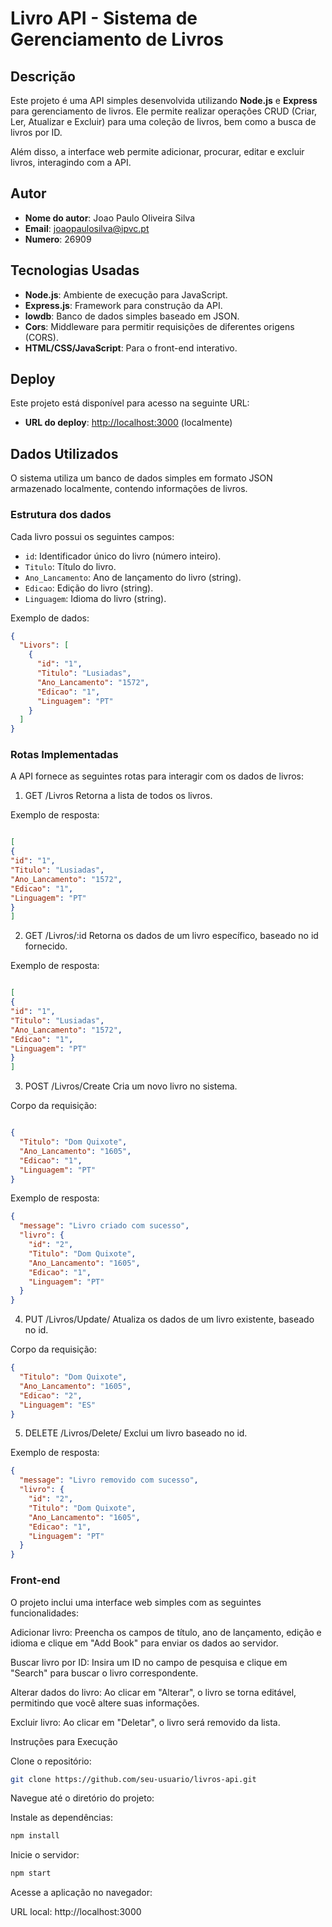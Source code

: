 # Livro API - Sistema de Gerenciamento de Livros

## Descrição

Este projeto é uma API simples desenvolvida utilizando **Node.js** e **Express** para gerenciamento de livros. Ele permite realizar operações CRUD (Criar, Ler, Atualizar e Excluir) para uma coleção de livros, bem como a busca de livros por ID.

Além disso, a interface web permite adicionar, procurar, editar e excluir livros, interagindo com a API.

## Autor

- **Nome do autor**: Joao Paulo Oliveira Silva
- **Email**: joaopaulosilva@ipvc.pt
- **Numero**: 26909

## Tecnologias Usadas

- **Node.js**: Ambiente de execução para JavaScript.
- **Express.js**: Framework para construção da API.
- **lowdb**: Banco de dados simples baseado em JSON.
- **Cors**: Middleware para permitir requisições de diferentes origens (CORS).
- **HTML/CSS/JavaScript**: Para o front-end interativo.

## Deploy

Este projeto está disponível para acesso na seguinte URL:

- **URL do deploy**: [http://localhost:3000](http://localhost:3000) (localmente)

## Dados Utilizados

O sistema utiliza um banco de dados simples em formato JSON armazenado localmente, contendo informações de livros.

### Estrutura dos dados

Cada livro possui os seguintes campos:

- `id`: Identificador único do livro (número inteiro).
- `Titulo`: Título do livro.
- `Ano_Lancamento`: Ano de lançamento do livro (string).
- `Edicao`: Edição do livro (string).
- `Linguagem`: Idioma do livro (string).

Exemplo de dados:

```json
{
  "Livors": [
    {
      "id": "1",
      "Titulo": "Lusiadas",
      "Ano_Lancamento": "1572",
      "Edicao": "1",
      "Linguagem": "PT"
    }
  ]
}
```
### Rotas Implementadas
A API fornece as seguintes rotas para interagir com os dados de livros:

1. GET /Livros
   Retorna a lista de todos os livros.

Exemplo de resposta:
```json

[
{
"id": "1",
"Titulo": "Lusiadas",
"Ano_Lancamento": "1572",
"Edicao": "1",
"Linguagem": "PT"
}
]
```
2. GET /Livros/:id
   Retorna os dados de um livro específico, baseado no id fornecido.

Exemplo de resposta:
```json

[
{
"id": "1",
"Titulo": "Lusiadas",
"Ano_Lancamento": "1572",
"Edicao": "1",
"Linguagem": "PT"
}
]
```
3. POST /Livros/Create
   Cria um novo livro no sistema.

Corpo da requisição:
```json

{
  "Titulo": "Dom Quixote",
  "Ano_Lancamento": "1605",
  "Edicao": "1",
  "Linguagem": "PT"
}

```
Exemplo de resposta:

```json
{
  "message": "Livro criado com sucesso",
  "livro": {
    "id": "2",
    "Titulo": "Dom Quixote",
    "Ano_Lancamento": "1605",
    "Edicao": "1",
    "Linguagem": "PT"
  }
}

```
4. PUT /Livros/Update/
   Atualiza os dados de um livro existente, baseado no id.

Corpo da requisição:

```json
{
  "Titulo": "Dom Quixote",
  "Ano_Lancamento": "1605",
  "Edicao": "2",
  "Linguagem": "ES"
}

```

5. DELETE /Livros/Delete/
   Exclui um livro baseado no id.

Exemplo de resposta:
```json
{
  "message": "Livro removido com sucesso",
  "livro": {
    "id": "2",
    "Titulo": "Dom Quixote",
    "Ano_Lancamento": "1605",
    "Edicao": "1",
    "Linguagem": "PT"
  }
}
```

### Front-end
O projeto inclui uma interface web simples com as seguintes funcionalidades:

Adicionar livro: Preencha os campos de título, ano de lançamento, edição e idioma e clique em "Add Book" para enviar os dados ao servidor.

Buscar livro por ID: Insira um ID no campo de pesquisa e clique em "Search" para buscar o livro correspondente.

Alterar dados do livro: Ao clicar em "Alterar", o livro se torna editável, permitindo que você altere suas informações.

Excluir livro: Ao clicar em "Deletar", o livro será removido da lista.

Instruções para Execução

Clone o repositório:

```bash
git clone https://github.com/seu-usuario/livros-api.git
```

Navegue até o diretório do projeto:

Instale as dependências:

```bash
npm install
```
Inicie o servidor:

```bash
npm start
```

Acesse a aplicação no navegador:

URL local: http://localhost:3000
